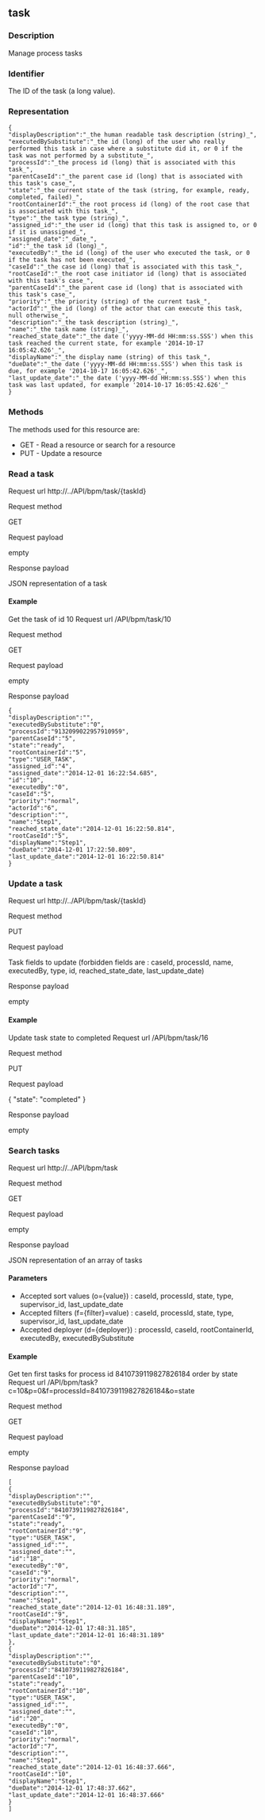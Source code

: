 ## task

### Description

Manage process tasks

### Identifier

The ID of the task (a long value).

### Representation

    { 
    "displayDescription":"_the human readable task description (string)_", 
    "executedBySubstitute":"_the id (long) of the user who really performed this task in case where a substitute did it, or 0 if the task was not performed by a substitute_", 
    "processId":"_the process id (long) that is associated with this task_", 
    "parentCaseId":"_the parent case id (long) that is associated with this task's case_", 
    "state":"_the current state of the task (string, for example, ready, completed, failed)_", 
    "rootContainerId":"_the root process id (long) of the root case that is associated with this task_", 
    "type":"_the task type (string)_", 
    "assigned_id":"_the user id (long) that this task is assigned to, or 0 if it is unassigned_", 
    "assigned_date":"_date_", 
    "id":"_the task id (long)_", 
    "executedBy":"_the id (long) of the user who executed the task, or 0 if the task has not been executed_", 
    "caseId":"_the case id (long) that is associated with this task_", 
    "rootCaseId":"_the root case initiator id (long) that is associated with this task's case_", 
    "parentCaseId":"_the parent case id (long) that is associated with this task's case_", 
    "priority":"_the priority (string) of the current task_", 
    "actorId":"_the id (long) of the actor that can execute this task, null otherwise_", 
    "description":"_the task description (string)_", 
    "name":"_the task name (string)_", 
    "reached_state_date":"_the date ('yyyy-MM-dd HH:mm:ss.SSS') when this task reached the current state, for example '2014-10-17 16:05:42.626'_", 
    "displayName":"_the display name (string) of this task_", 
    "dueDate":"_the date ('yyyy-MM-dd HH:mm:ss.SSS') when this task is due, for example '2014-10-17 16:05:42.626'_", 
    "last_update_date":"_the date ('yyyy-MM-dd HH:mm:ss.SSS') when this task was last updated, for example '2014-10-17 16:05:42.626'_" 
    }

### Methods

The methods used for this resource are:

* GET - Read a resource or search for a resource
* PUT - Update a resource

### Read a task
Request url
http://../API/bpm/task/{taskId}

Request method

GET

Request payload

empty

Response payload

JSON representation of a task

#### Example

Get the task of id 10
Request url
/API/bpm/task/10

Request method

GET

Request payload

empty

Response payload

    { 
    "displayDescription":"", 
    "executedBySubstitute":"0", 
    "processId":"9132099022957910959", 
    "parentCaseId":"5", 
    "state":"ready", 
    "rootContainerId":"5", 
    "type":"USER_TASK", 
    "assigned_id":"4", 
    "assigned_date":"2014-12-01 16:22:54.685", 
    "id":"10", 
    "executedBy":"0", 
    "caseId":"5", 
    "priority":"normal", 
    "actorId":"6", 
    "description":"", 
    "name":"Step1", 
    "reached_state_date":"2014-12-01 16:22:50.814", 
    "rootCaseId":"5", 
    "displayName":"Step1", 
    "dueDate":"2014-12-01 17:22:50.809", 
    "last_update_date":"2014-12-01 16:22:50.814" 
    }

### Update a task
Request url
http://../API/bpm/task/{taskId}

Request method

PUT

Request payload

Task fields to update (forbidden fields are : caseId, processId, name, executedBy, type, id, reached\_state\_date, last\_update\_date)

Response payload

empty

#### Example

Update task state to completed
Request url
/API/bpm/task/16

Request method

PUT

Request payload

{ "state": "completed" }

Response payload

empty

### Search tasks
Request url
http://../API/bpm/task

Request method

GET

Request payload

empty

Response payload

JSON representation of an array of tasks

#### Parameters

* Accepted sort values (o={value}) : caseId, processId, state, type, supervisor\_id, last\_update\_date
* Accepted filters (f={filter}=value) : caseId, processId, state, type, supervisor\_id, last\_update\_date
* Accepted deployer (d={deployer}) : processId, caseId, rootContainerId, executedBy, executedBySubstitute

#### Example

Get ten first tasks for process id 8410739119827826184 order by state
Request url
/API/bpm/task?c=10&p=0&f=processId=8410739119827826184&o=state

Request method

GET

Request payload

empty

Response payload

    [ 
    { 
    "displayDescription":"", 
    "executedBySubstitute":"0", 
    "processId":"8410739119827826184", 
    "parentCaseId":"9", 
    "state":"ready", 
    "rootContainerId":"9", 
    "type":"USER_TASK", 
    "assigned_id":"", 
    "assigned_date":"", 
    "id":"18", 
    "executedBy":"0", 
    "caseId":"9", 
    "priority":"normal", 
    "actorId":"7", 
    "description":"", 
    "name":"Step1", 
    "reached_state_date":"2014-12-01 16:48:31.189", 
    "rootCaseId":"9", 
    "displayName":"Step1", 
    "dueDate":"2014-12-01 17:48:31.185", 
    "last_update_date":"2014-12-01 16:48:31.189" 
    }, 
    { 
    "displayDescription":"", 
    "executedBySubstitute":"0", 
    "processId":"8410739119827826184", 
    "parentCaseId":"10", 
    "state":"ready", 
    "rootContainerId":"10", 
    "type":"USER_TASK", 
    "assigned_id":"", 
    "assigned_date":"", 
    "id":"20", 
    "executedBy":"0", 
    "caseId":"10", 
    "priority":"normal", 
    "actorId":"7", 
    "description":"", 
    "name":"Step1", 
    "reached_state_date":"2014-12-01 16:48:37.666", 
    "rootCaseId":"10", 
    "displayName":"Step1", 
    "dueDate":"2014-12-01 17:48:37.662", 
    "last_update_date":"2014-12-01 16:48:37.666" 
    } 
    ]